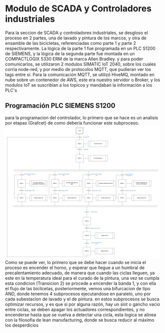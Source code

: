 # Modulo de SCADA y Controladores industriales

Para la seccion de SCADA y controladores industriales, se desgloso el proceso en 2 partes, una de lavado y pintura de los marcos, y otra de ensamble de las 
bicicletas, referenciadas como parte 1 y parte 2 respectivamente. La lógica de la parte 1 fue programada en un PLC S1200 de SIEMENS, y la lógica de la segunda parte fue montada en un COMPACTLOGIX 5330 ERM de la marca Allen Bradley. y para poder comunicarlos, se utilizaron 2 modulos SIMATIC IoT 2040, sobre los cuales corría node-red, y por medio de protocolos MQTT, que pudieran ver los tags entre sí. 
Para la comunicación MQTT, se utilizó HiveMQ, montado en nube sobre un contenedor de AWS, este era nuestro servidor o Broker, y los modulos IoT se suscribian a los topicos y mandaban la información a los PLC's

## Programación PLC SIEMENS S1200
para la programacion del controlador, lo primero que se hace es un analisis por etapas (Grafcet) de como debería funcionar este subproceso. 
![Logo](images/Parte_1_Grafcet.png)
Como se puede ver, lo primero que se debe hacer cuando se inicia el proceso es encender el horno, y esperar que llegue a un humbral de precalentamiento adecuado, de manera que cuando las ciclas lleguen, ya este en la temperatura ideal para el curado de la pintura, una vez se cumpla esta condicion (Transicion 2) se procede a encender la banda 1, y con ella el flujo de las bicilcetas, posteriormente, vemos una bifurcacion de tipo AND, donde tenemos 4 subprocesos ejecutandose en paralelo, uno por cada subestacion de lavado y el de pintura. en estos subprocesos se busca optimizar recursos, y es que si por alguna razón, hay un slot o gancho vacio entre ciclas, se deben apagar los actuadores correspondientes, y no encenderse hasta que se vuelva a detectar una cicla, esta logica se alinea con la filosofia de lean manufacturing, donde se busca reducir al máximo los desperdicios


